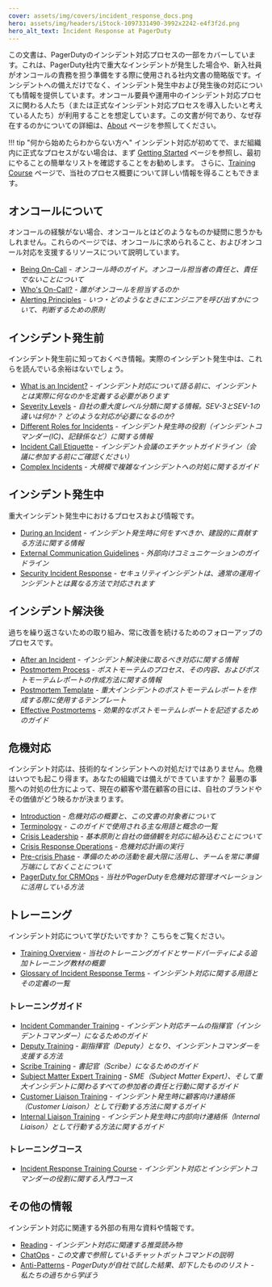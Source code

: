 ```yaml
---
cover: assets/img/covers/incident_response_docs.png
hero: assets/img/headers/iStock-1097331490-3992x2242-e4f3f2d.png
hero_alt_text: Incident Response at PagerDuty
---
```

この文書は、PagerDutyのインシデント対応プロセスの一部をカバーしています。これは、PagerDuty社内で重大なインシデントが発生した場合や、新入社員がオンコールの責務を担う準備をする際に使用される社内文書の簡略版です。インシデントへの備えだけでなく、インシデント発生中および発生後の対応についても情報を提供しています。オンコール要員や運用中のインシデント対応プロセスに関わる人たち（または正式なインシデント対応プロセスを導入したいと考えている人たち）が利用することを想定しています。この文書が何であり、なぜ存在するのかについての詳細は、[About](about.md) ページを参照してください。

!!! tip "何から始めたらわからない方へ"
    インシデント対応が初めてで、まだ組織内に正式なプロセスがない場合は、まず [Getting Started](getting_started.md) ページを参照し、最初にやることの簡単なリストを確認することをお勧めします。 さらに、[Training Course](training/courses/incident_response.md) ページで、当社のプロセス概要について詳しい情報を得ることもできます。

## オンコールについて

オンコールの経験がない場合、オンコールとはどのようなものか疑問に思うかもしれません。これらのページでは、オンコールに求められること、およびオンコール対応を支援するリソースについて説明しています。

* [Being On-Call](oncall/being_oncall.md) - _オンコール時のガイド。オンコール担当者の責任と、責任でないことについて_
* [Who's On-Call?](oncall/whos_oncall.md) - _誰がオンコールを担当するのか_
* [Alerting Principles](oncall/alerting_principles.md) - _いつ・どのようなときにエンジニアを呼び出すかについて、判断するための原則_

## インシデント発生前

インシデント発生前に知っておくべき情報。実際のインシデント発生中は、これらを読んでいる余裕はないでしょう。

* [What is an Incident?](before/what_is_an_incident.md) - _インシデント対応について語る前に、インシデントとは実際に何なのかを定義する必要があります_
* [Severity Levels](before/severity_levels.md) - _自社の重大度レベル分類に関する情報。SEV-3とSEV-1の違いは何か？ どのような対応が必要になるのか?_
* [Different Roles for Incidents](before/different_roles.md) - _インシデント発生時の役割（インシデントコマンダー(IC)、記録係など）に関する情報_
* [Incident Call Etiquette](before/call_etiquette.md) - _インシデント会議のエチケットガイドライン（会議に参加する前にご確認ください）_
* [Complex Incidents](before/complex_incidents.md) - _大規模で複雑なインシデントへの対処に関するガイド_

## インシデント発生中

重大インシデント発生中におけるプロセスおよび情報です。

* [During an Incident](during/during_an_incident.md) - _インシデント発生時に何をすべきか、建設的に貢献する方法に関する情報_
* [External Communication Guidelines](during/external_communication_guidelines.md) - _外部向けコミュニケーションのガイドライン_
* [Security Incident Response](during/security_incident_response.md) - _セキュリティインシデントは、通常の運用インシデントとは異なる方法で対応されます_

## インシデント解決後

過ちを繰り返さないための取り組み、常に改善を続けるためのフォローアップのプロセスです。

* [After an Incident](after/after_an_incident.md) - _インシデント解決後に取るべき対応に関する情報_
* [Postmortem Process](after/post_mortem_process.md) - _ポストモーテムのプロセス、その内容、およびポストモーテムレポートの作成方法に関する情報_
* [Postmortem Template](after/post_mortem_template.md) - _重大インシデントのポストモーテムレポートを作成する際に使用するテンプレート_
* [Effective Postmortems](after/effective_post_mortems.md) - _効果的なポストモーテムレポートを記述するためのガイド_

## 危機対応

インシデント対応は、技術的なインシデントへの対処だけではありません。危機はいつでも起こり得ます。あなたの組織では備えができていますか？ 最悪の事態への対処の仕方によって、現在の顧客や潜在顧客の目には、自社のブランドやその価値がどう映るかが決まります。

* [Introduction](crisis/crisis_intro.md) - _危機対応の概要と、この文書の対象者について_
* [Terminology](crisis/terms.md) - _このガイドで使用される主な用語と概念の一覧_
* [Crisis Leadership](crisis/leadership.md) - _基本原則と自社の価値観を対応に組み込むことについて_
* [Crisis Response Operations](crisis/operations.md) - _危機対応計画の実行_
* [Pre-crisis Phase](crisis/prework.md) - _準備のための活動を最大限に活用し、チームを常に準備万端にしておくことについて_
* [PagerDuty for CRMOps](crisis/pagerduty.md) - _当社がPagerDutyを危機対応管理オペレーションに活用している方法_

## トレーニング

インシデント対応について学びたいですか？ こちらをご覧ください。

* [Training Overview](training/overview.md) - _当社のトレーニングガイドとサードパーティによる追加トレーニング教材の概要_
* [Glossary of Incident Response Terms](training/glossary.md) - _インシデント対応に関する用語とその定義の一覧_

### トレーニングガイド

* [Incident Commander Training](training/incident_commander.md) - _インシデント対応チームの指揮官（インシデントコマンダー）になるためのガイド_
* [Deputy Training](training/deputy.md) - _副指揮官（Deputy）となり、インシデントコマンダーを支援する方法_
* [Scribe Training](training/scribe.md) - _書記官（Scribe）になるためのガイド_
* [Subject Matter Expert Training](training/subject_matter_expert.md) - _SME（Subject Matter Expert）、そして重大インシデントに関わるすべての参加者の責任と行動に関するガイド_
* [Customer Liaison Training](training/customer_liaison.md) - _インシデント発生時に顧客向け連絡係（Customer Liaison）として行動する方法に関するガイド_
* [Internal Liaison Training](training/internal_liaison.md) - _インシデント発生時に内部向け連絡係（Internal Liaison）として行動する方法に関するガイド_

### トレーニングコース

* [Incident Response Training Course](training/courses/incident_response.md) - _インシデント対応とインシデントコマンダーの役割に関する入門コース_

## その他の情報

インシデント対応に関連する外部の有用な資料や情報です。

* [Reading](resources/reading.md) - _インシデント対応に関連する推奨読み物_
* [ChatOps](resources/chatops.md) - _この文書で参照しているチャットボットコマンドの説明_
* [Anti-Patterns](resources/anti_patterns.md) - _PagerDutyが自社で試した結果、却下したもののリスト - 私たちの過ちから学ぼう_
